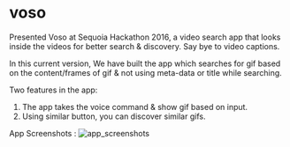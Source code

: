 # voso
Presented Voso at Sequoia Hackathon 2016, a video search app that looks inside the videos for better search 
&amp; discovery. Say bye to video captions.

In this current version,
We have built the app which searches for gif based on the content/frames of gif & not using meta-data or title while
searching.

Two features in the app:                                                                                                      
1. The app takes the voice command & show gif based on input.                                                                  
2. Using similar button, you can discover similar gifs.

App Screenshots :
![app_screenshots](https://pbs.twimg.com/media/CsETgabUMAAoDmi.jpg)

